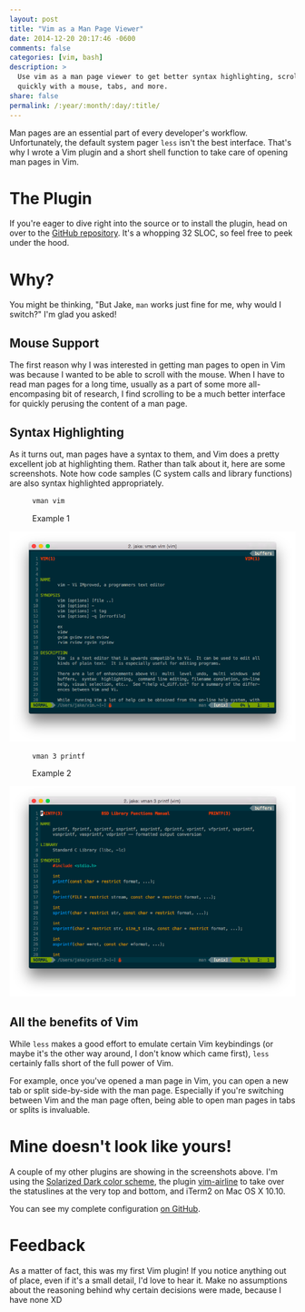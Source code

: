 ```yaml
---
layout: post
title: "Vim as a Man Page Viewer"
date: 2014-12-20 20:17:46 -0600
comments: false
categories: [vim, bash]
description: >
  Use vim as a man page viewer to get better syntax highlighting, scroll
  quickly with a mouse, tabs, and more.
share: false
permalink: /:year/:month/:day/:title/
---
```


Man pages are an essential part of every developer's workflow. Unfortunately,
the default system pager `less` isn't the best interface. That's why I wrote a
Vim plugin and a short shell function to take care of opening man pages in Vim.

<!-- more -->

# The Plugin

If you're eager to dive right into the source or to install the plugin, head on
over to the [GitHub repository][vman-github]. It's a whopping 32 SLOC, so feel
free to peek under the hood.

# Why?

You might be thinking, "But Jake, `man` works just fine for me, why would I
switch?" I'm glad you asked!

## Mouse Support

The first reason why I was interested in getting man pages to open in Vim was
because I wanted to be able to scroll with the mouse. When I have to read man
pages for a long time, usually as a part of some more all-encompasing bit of
research, I find scrolling to be a much better interface for quickly perusing
the content of a man page.

## Syntax Highlighting

As it turns out, man pages have a syntax to them, and Vim does a pretty
excellent job at highlighting them. Rather than talk about it, here are some
screenshots. Note how code samples (C system calls and library functions) are
also syntax highlighted appropriately.

<figure>

```{.bash .numberLines}
vman vim
```

<figcaption>Example 1</figcaption>
</figure>

[![](/assets/img/vim.1.png)](/assets/img/vim.1.png)

<figure>

```{.bash .numberLines}
vman 3 printf
```

<figcaption>Example 2</figcaption>
</figure>

[![](/assets/img/printf.3.png)](/assets/img/printf.3.png)

## All the benefits of Vim

While `less` makes a good effort to emulate certain Vim keybindings (or maybe
it's the other way around, I don't know which came first), `less` certainly
falls short of the full power of Vim.

For example, once you've opened a man page in Vim, you can open a new tab or
split side-by-side with the man page. Especially if you're switching between Vim
and the man page often, being able to open man pages in tabs or splits is
invaluable.

# Mine doesn't look like yours!

A couple of my other plugins are showing in the screenshots above. I'm using the
[Solarized Dark color scheme][vim-colors-solarized], the plugin
[vim-airline][vim-airline] to take over the statuslines at the very top and
bottom, and iTerm2 on Mac OS X 10.10.

You can see my complete configuration [on GitHub][dotfiles].

# Feedback

As a matter of fact, this was my first Vim plugin! If you notice anything out of
place, even if it's a small detail, I'd love to hear it. Make no assumptions
about the reasoning behind why certain decisions were made, because I have none
XD


[vman-github]: https://github.com/jez/vim-superman

[vim.1]: /assets/img/vim.1.png
[printf.3]: /assets/img/printf.3.png

[vim-colors-solarized]: https://github.com/altercation/vim-colors-solarized
[vim-airline]: https://github.com/bling/vim-airline

[dotfiles]: https://github.com/jez/dotfiles
